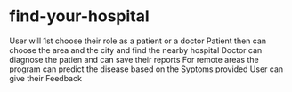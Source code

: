 # find-your-hospital
User will 1st choose their role as a patient or a doctor
Patient then can choose the area and the city and find the nearby hospital
Doctor can diagnose the patien and can save their reports
For remote areas the program can predict the disease based on the Syptoms provided
User can give their Feedback

